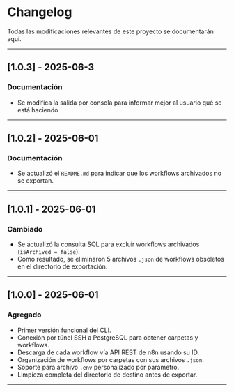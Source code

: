 # Changelog

Todas las modificaciones relevantes de este proyecto se documentarán aquí.


---

## [1.0.3] - 2025-06-3

### Documentación
- Se modifica la salida por consola para informar mejor al usuario qué se está haciendo

---

## [1.0.2] - 2025-06-01

### Documentación
- Se actualizó el `README.md` para indicar que los workflows archivados no se exportan.

---

## [1.0.1] - 2025-06-01

### Cambiado
- Se actualizó la consulta SQL para excluir workflows archivados (`isArchived = false`).
- Como resultado, se eliminaron 5 archivos `.json` de workflows obsoletos en el directorio de exportación.

---

## [1.0.0] - 2025-06-01

### Agregado
- Primer versión funcional del CLI.
- Conexión por túnel SSH a PostgreSQL para obtener carpetas y workflows.
- Descarga de cada workflow vía API REST de n8n usando su ID.
- Organización de workflows por carpetas con sus archivos `.json`.
- Soporte para archivo `.env` personalizado por parámetro.
- Limpieza completa del directorio de destino antes de exportar.

---
